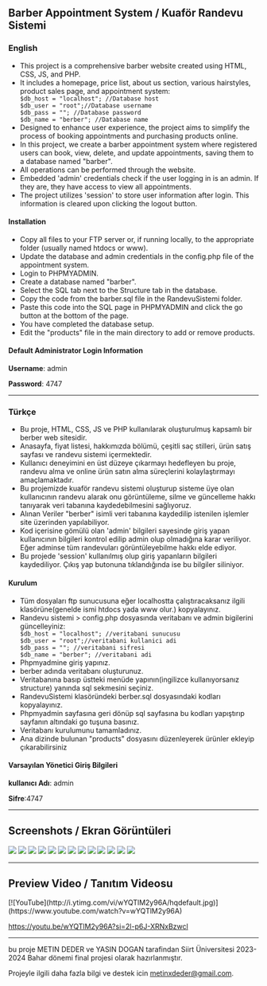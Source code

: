 <h2>Barber Appointment System / Kuaför Randevu Sistemi</h2>

<h3>English</h3>
<ul>
<li>This project is a comprehensive barber website created using HTML, CSS, JS, and PHP.</li>
<li>It includes a homepage, price list, about us section, various hairstyles, product sales page, and appointment system:</li>
  <code>$db_host = "localhost"; //Database host
$db_user = "root";//Database username
$db_pass = ""; //Database password
$db_name = "berber"; //Database name</code>
<li>Designed to enhance user experience, the project aims to simplify the process of booking appointments and purchasing products online.</li>
<li>In this project, we create a barber appointment system where registered users can book, view, delete, and update appointments, saving them to a database named "barber".</li>
<li>All operations can be performed through the website.</li>
<li>Embedded 'admin' credentials check if the user logging in is an admin. If they are, they have access to view all appointments.</li>
<li>The project utilizes 'session' to store user information after login. This information is cleared upon clicking the logout button.</li>
</ul>

<h4>Installation</h4>
<ul>
<li>Copy all files to your FTP server or, if running locally, to the appropriate folder (usually named htdocs or www).</li>
<li>Update the database and admin credentials in the config.php file of the appointment system.</li>
<li>Login to PHPMYADMIN.</li>
<li>Create a database named "barber".</li>
<li>Select the SQL tab next to the Structure tab in the database.</li>
<li>Copy the code from the barber.sql file in the RandevuSistemi folder.</li>
<li>Paste this code into the SQL page in PHPMYADMIN and click the go button at the bottom of the page.</li>
<li>You have completed the database setup.</li>
<li>Edit the "products" file in the main directory to add or remove products.</li>
</ul>

<h4>Default Administrator Login Information</h4>

**Username**: admin

**Password**: 4747
***
<h3>Türkçe</h3>
<ul>
<li>Bu proje, HTML, CSS, JS ve PHP kullanılarak oluşturulmuş kapsamlı bir berber web sitesidir. </li>
<li>Anasayfa, fiyat listesi, hakkımızda bölümü, çeşitli saç stilleri, ürün satış sayfası ve randevu sistemi içermektedir.</li> 
<li>Kullanıcı deneyimini en üst düzeye çıkarmayı hedefleyen bu proje, randevu alma ve online ürün satın alma süreçlerini kolaylaştırmayı amaçlamaktadır.</li>
<li>Bu projemizde kuaför randevu sistemi oluşturup sisteme üye olan kullanıcının randevu alarak onu görüntüleme, silme ve güncelleme hakkı tanıyarak veri tabanına kaydedebilmesini sağlıyoruz.</li>
<li>Alınan Veriler "berber" isimli veri tabanına kaydedilip istenilen işlemler site üzerinden yapılabiliyor.</li>
<li>Kod içerisine gömülü olan 'admin' bilgileri sayesinde giriş yapan kullanıcının bilgileri kontrol edilip admin olup olmadığına karar veriliyor. Eğer adminse tüm randevuları görüntüleyebilme hakkı elde ediyor.</li>
<li>Bu projede  'session' kullanılmış olup giriş yapanların bilgileri kaydediliyor. Çıkış yap butonuna tıklandığında ise bu bilgiler siliniyor.</li>
</ul>
<h4>Kurulum</h4>
<ul>
<li>Tüm dosyaları ftp sunucusuna eğer localhostta çalıştıracaksanız ilgili klasörüne(genelde ismi htdocs yada www olur.) kopyalayınız.</li>

<li>Randevu sistemi > config.php dosyasında veritabanı ve admin bigilerini güncelleyiniz: </li>
<code>$db_host = "localhost"; //veritabani sunucusu
$db_user = "root";//veritabani kullanici adi
$db_pass = ""; //veritabani sifresi
$db_name = "berber"; //veritabani adi</code>


<li>Phpmyadmine giriş yapınız.</li>

<li>berber adında veritabanı oluşturunuz.</li>

<li>Veritabanına basıp üstteki menüde yapının(ingilizce kullanıyorsanız structure) yanında sql sekmesini seçiniz.</li>

<li>RandevuSistemi klasöründeki berber.sql dosyasındaki kodları kopyalayınız.</li>

<li>Phpmyadmin sayfasına geri dönüp sql sayfasına bu kodları yapıştırıp sayfanın altındaki go tuşuna basınız.</li>

<li>Veritabanı kurulumunu tamamladınız. </li>

<li>Ana dizinde bulunan "products" dosyasını düzenleyerek ürünler ekleyip çıkarabilirsiniz</li>

</ul>
<h4> Varsayılan Yönetici Giriş Bilgileri</h4>

**kullanıcı Adı**: admin

**Sifre**:4747

***

<h2>Screenshots / Ekran Görüntüleri</h2>
<img src="https://i.hizliresim.com/rp3p7gb.jpg"/>
<img src="https://i.hizliresim.com/dtgk1o9.jpg"/>
<img src="https://i.hizliresim.com/ilmqnu5.jpg"/>
<img src="https://i.hizliresim.com/jf5nlmt.jpg"/>
<img src="https://i.hizliresim.com/43p80ly.jpg"/>
<img src="https://i.hizliresim.com/mhdxutv.jpg"/>
<img src="https://i.hizliresim.com/tl2s8ct.jpg"/>
<img src="https://i.hizliresim.com/hb90exy.jpg"/>
<img src="https://i.hizliresim.com/3hqtbxv.jpg"/>
<img src="https://i.hizliresim.com/4njnka9.jpg"/>
<img src="https://i.hizliresim.com/i5pwjm4.jpg"/>
<img src="https://i.hizliresim.com/1w07fi4.jpg"/>
<img src="https://i.hizliresim.com/k9kvb5m.jpg"/>

***
<h2>Preview Video / Tanıtım Videosu</h2>
[![YouTube](http://i.ytimg.com/vi/wYQTlM2y96A/hqdefault.jpg)](https://www.youtube.com/watch?v=wYQTlM2y96A)

https://youtu.be/wYQTlM2y96A?si=2l-p6J-XRNxBzwcl

***
bu proje METIN DEDER ve YASIN DOGAN tarafindan Siirt Üniversitesi 2023-2024 Bahar dönemi final projesi olarak hazırlanmıştır.

Projeyle ilgili daha fazla bilgi ve destek icin [metinxdeder@gmail.com](mailto:metinxdeder@gmail.com).



